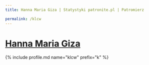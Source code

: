 ```yaml
---
title: Hanna Maria Giza | Statystyki patronite.pl | Patromierz

permalink: /klcw
---
```


# [Hanna Maria Giza](https://patronite.pl/klcw)

{% include profile.md name="klcw" prefix="k" %}
